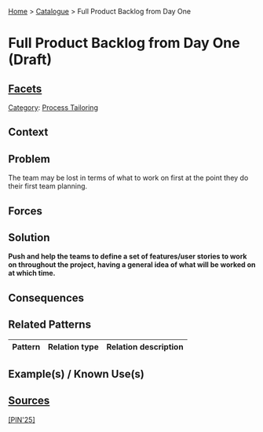 [Home](../README.md) > [Catalogue](../Patterns_catalogue.md) > Full Product Backlog from Day One

# Full Product Backlog from Day One (Draft)

## [Facets](facets/facets.md)

[Category](facets/categories/categories.md): [Process Tailoring](facets/categories/Process_Tailoring.md)

## Context

## Problem

The team may be lost in terms of what to work on first at the point they do their first team planning.

## Forces

## Solution

**Push and help the teams to define a set of features/user stories to work on throughout the project, having a general idea of what will be worked on at which time.**

## Consequences

## Related Patterns

|Pattern|Relation type|Relation description|
|--|--|--|
 
## Example(s) / Known Use(s)

## [Sources](../References.md)

[[PIN'25]](publications/pin25/pin25.md)
